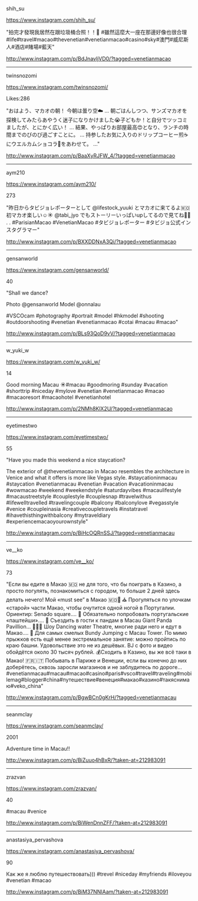 shih_su

https://www.instagram.com/shih_su/

"拍完才發現我居然在跟垃圾桶合照！！🌚
#雖然這麼大一座在那邊好像也很合理
#life#travel#macao#thevenetian#venetianmacao#casino#sky#澳門#威尼斯人#酒店#賭場#藍天"

http://www.instagram.com/p/BdJnavljVD0/?tagged=venetianmacao

-----------------------------------------------------------------------------------

twinsnozomi

https://www.instagram.com/twinsnozomi/

Likes:286

"おはよう、マカオの朝！
今朝は曇り空☁️
…
朝ごはんしつつ、サンズマカオを探検してみたらあやうく迷子になりかけました😭子どもか！と自分でツッコミましたが、とにかく広い！
…
結果、やっぱりお部屋最高😍となり、ランチの時間までのびのび過ごすことに。
…
持参したお気に入りのドリップコーヒー煎☕️にウエルカムショコラ🍫をあわせて。
…"

http://www.instagram.com/p/BaaXyRJFW_4/?tagged=venetianmacao

-----------------------------------------------------------------------------------

aym210

https://www.instagram.com/aym210/

273

"昨日からタビジョレポーターとして @lifestock_yuuki とマカオに来てるよ🇲🇴初マカオ楽しい☺️☀️ @tabi_jyo でもストーリーいっぱいupしてるので見てね🤤💓
.
.
#ParisianMacao
#VenetianMacao 
#タビジョレポーター
#タビジョ公式インスタグラマー"

http://www.instagram.com/p/BXXDDNxA3Qi/?tagged=venetianmacao

-----------------------------------------------------------------------------------

gensanworld

https://www.instagram.com/gensanworld/

40

"Shall we dance?

Photo @gensanworld
Model @onnalau

#VSCOcam #photography #portrait #model #hkmodel #shooting #outdoorshooting #venetian #venetianmacao #cotai #macau #macao"

http://www.instagram.com/p/BLs93QoD9vV/?tagged=venetianmacao

-----------------------------------------------------------------------------------

w_yuki_w

https://www.instagram.com/w_yuki_w/

14

Good morning Macau ☀️#macau #goodmoring #sunday #vacation #shorttrip #niceday #mylove #venetian #venetianmacao #macao #macaoresort #macaohotel #venetianhotel

http://www.instagram.com/p/2NMh8KlX2U/?tagged=venetianmacao

-----------------------------------------------------------------------------------

eyetimestwo

https://www.instagram.com/eyetimestwo/

55

"Have you made this weekend a nice staycation?

The exterior of @thevenetianmacao in Macao resembles the architecture in Venice and what it offers is more like Vegas style. 
#staycationinmacau #staycation #venetianmacau #venetian #vacation #vacationinmacau #wowmacao #weekend #weekendstyle #saturdayvibes #macaulifestyle #macaustreetstyle #couplestyle #couplesnap #travelwithus #lifewelltravelled #travelingcouple #balcony #balconylove #vegasstyle #venice #coupleinasia #creativecoupletravels #instatravel #ihavethisthingwithbalcony #mytraveldiary #experiencemacaoyourownstyle"

http://www.instagram.com/p/BiHcOQRnSSJ/?tagged=venetianmacau

-----------------------------------------------------------------------------------

ve__ko

https://www.instagram.com/ve__ko/

73

"Если вы едите в Макао 🇲🇴 не для того, что бы поиграть в Казино, а просто погулять, познакомиться с городом, то больше 2 дней здесь делать нечего! 
Мой «must see” в Макао 🇲🇴🤫
⛪️ Прогуляться по улочкам «старой» части Макао, чтобы очутится одной ногой в Португалии. Ориентир: Senado square....
🥧 Обязательно попробовать португальские «паштейши»....
🐼 Съездить в гости к пандам в Macau Giant Panda Pavillion...
🧜🏻‍♀️ Шоу Dancing water Theatre, многие ради него и едут в Макао....
🏹 Для самых смелых Bundy Jumping с Macau Tower. По мимо прыжков есть ещё менее экстремальное занятие: можно пройтись по краю башни. Удовольствие это не из дешёвых. BJ с фото и видео обойдётся около 30 тысяч рублей.
💰Сходить в Казино, вы же всё таки в Макао!
🇫🇷🇮🇹 Побывать в Париже и Венеции, если вы конечно до них доберётесь, сквозь заросли магазинов и не заблудитесь по дороге... #venetianmacau#macau#macao#casino#paris#vsco#travel#traveling#mobilemag#blogger#china#путешествие#венеция#макао#казино#такяснимаю#veko_china"

http://www.instagram.com/p/BgwBCn0gKrH/?tagged=venetianmacau

-----------------------------------------------------------------------------------

seanmclay

https://www.instagram.com/seanmclay/

2001

Adventure time in Macau!!

http://www.instagram.com/p/BiZuuo4hBxR/?taken-at=212983091

-----------------------------------------------------------------------------------

zrazvan

https://www.instagram.com/zrazvan/

40

#macau #venice

http://www.instagram.com/p/BiWenDnnZFF/?taken-at=212983091

-----------------------------------------------------------------------------------

anastasiya_pervashova

https://www.instagram.com/anastasiya_pervashova/

90

Как же я люблю путешествовать))) #trevel #niceday #myfriends #iloveyou #venetian #macao

http://www.instagram.com/p/BiM37NNIAam/?taken-at=212983091
